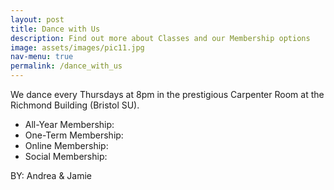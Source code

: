 ```yaml
---
layout: post
title: Dance with Us
description: Find out more about Classes and our Membership options
image: assets/images/pic11.jpg
nav-menu: true
permalink: /dance_with_us
---
```


We dance every Thursdays at 8pm in the prestigious Carpenter Room at the Richmond Building (Bristol SU). 

- All-Year Membership:
- One-Term Membership:
- Online Membership:
- Social Membership:


BY: Andrea & Jamie 
